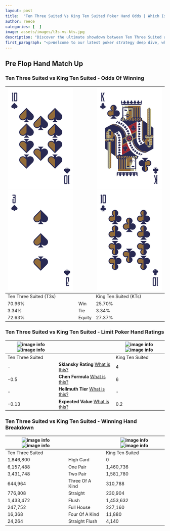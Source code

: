```yaml
---
layout: post
title:  "Ten Three Suited Vs King Ten Suited Poker Hand Odds | Which Is The Better Hand In Poker? A Complete Guide"
author: reece
categories: [  ]
image: assets/images/t3s-vs-kts.jpg
description: "Discover the ultimate showdown between Ten Three Suited and King Ten Suited in poker! Uncover the odds, strategies, and scenarios where one hand triumphs over the other. Get ready to up your poker game with this thrilling analysis."
first_paragraph: "<p>Welcome to our latest poker strategy deep dive, where we're pitting two distinct hands against each other in a high-stakes showdown: Ten Three Suited vs King Ten Suited.</p><p>In the dynamic world of poker, every decision counts, and knowing which hand holds the upper hand is key to your success at the table.</p><p>In this article, we'll dissect these two hands, explore the scenarios where one dominates the other, and equip you with the knowledge to make strategic choices that can tip the odds in your favor.</p><p>Get ready to unravel the intriguing dynamics of these poker hands and elevate your game to new heights.</p>"
---
```




[comment]: # (sp0)

## Pre Flop Hand Match Up

<div class="table hand-ratings" markdown="1"> 



### Ten Three Suited vs King Ten Suited - Odds Of Winning


    
| ![image info](assets/images/hand1/t.png) ![image info](assets/images/hand1/3.png) |  | ![image info](assets/images/hand2/k.png) ![image info](assets/images/hand2/t.png) |
| -------- | -------- | -------- |
| Ten Three Suited (T3s) |  | King Ten Suited (KTs) |
| 70.96% | Win | 25.70% |
| 3.34% | Tie | 3.34% |
| 72.63% | Equity | 27.37% |




[comment]: # (sp1)



### Ten Three Suited vs King Ten Suited - Limit Poker Hand Ratings


    
| ![image info](https://www.riverpairs.com/assets/images/hand1/t.png) ![image info](https://www.riverpairs.com/assets/images/hand1/3.png) |  | ![image info](https://www.riverpairs.com/assets/images/hand2/k.png) ![image info](https://www.riverpairs.com/assets/images/hand2/t.png) |
| -------- | -------- | -------- |
| Ten Three Suited |  | King Ten Suited |
| - | **Sklansky Rating** [What is this?](/sklansky-rating-explained) | 4 |
| -0.5 | **Chen Formula** [What is this?](/chen-formula-explained) | 6 |
| - | **Hellmuth Tier** [What is this?](/Hellmuth-tier-explained) | - |
| -0.13 | **Expected Value** [What is this?](/expected-value-explained) | 0.2 |




[comment]: # (sp2)



### Ten Three Suited vs King Ten Suited - Winning Hand Breakdown


    
| ![image info](https://www.riverpairs.com/assets/images/hand1/t.png) ![image info](https://www.riverpairs.com/assets/images/hand1/3.png) |  | ![image info](https://www.riverpairs.com/assets/images/hand2/k.png) ![image info](https://www.riverpairs.com/assets/images/hand2/t.png) |
| -------- | -------- | -------- |
| Ten Three Suited |  | King Ten Suited |
| 1,846,800 | High Card | 0 |
| 6,157,488 | One Pair | 1,460,736 |
| 3,431,748 | Two Pair | 1,581,780 |
| 644,964 | Three Of A Kind | 310,788 |
| 776,808 | Straight | 230,904 |
| 1,433,472 | Flush | 1,453,632 |
| 247,752 | Full House | 227,160 |
| 16,368 | Four Of A Kind | 11,880 |
| 24,264 | Straight Flush | 4,140 |




[comment]: # (sp3)



</div>

[comment]: # (sp4)



[comment]: # (sp5)

